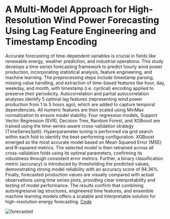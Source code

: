 # A Multi-Model Approach for High-Resolution Wind Power Forecasting Using Lag Feature Engineering and Timestamp Encoding
Accurate forecasting of time-dependent variables is crucial in fields like renewable energy, weather prediction, and industrial operations. This study develops a time series forecasting framework to predict hourly wind power production, incorporating statistical analysis, feature engineering, and machine learning. The preprocessing steps include timestamp parsing, missing value handling, and extraction of time-based features like hour, day, weekday, and month, with timestamp (i.e. cyclical) encoding applied to preserve their periodicity. Autocorrelation and partial autocorrelation analyses identify 5 optimal lag features (representing wind power production from 1 to 5 hours ago), which are added to capture temporal dependencies. All numeric features are then scaled using MinMax normalization to ensure model stability.
Four regression models, Support Vector Regression (SVR), Decision Tree, Random Forest, and XGBoost are trained using the time-series-aware cross-validation strategy (TimeSeriesSplit). Hyperparameter tuning is performed via grid search within each fold to identify the best-performing configuration. XGBoost emerged as the most accurate model based on Mean Squared Error (MSE) and R-squared metrics. The selected model is then retrained across all cross-validation folds using its optimal parameters, confirming its robustness through consistent error metrics.
Further, a binary classification metric (accuracy) is introduced by thresholding the predicted values, demonstrating strong model reliability with an accuracy score of 94.36%. Finally, forecasted production values are visually compared with actual observations using time series plots, providing clear interpretability and testing of model performance. The results confirm that combining autoregressive lag structures, engineered time features, and ensemble machine learning models offers a scalable and interpretable solution for high-resolution energy forecasting. [Code](https://github.com/ogokk/data_science_forecast/blob/main/Wind_Power_Generation_Forecasting.ipynb)

![forecasted](https://github.com/user-attachments/assets/c66b1cb2-209d-4d11-8d12-468c5016391f)
